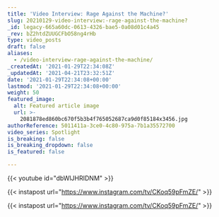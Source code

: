```yaml
---
title: 'Video Interview: Rage Against the Machine?'
slug: 20210129-video-interview:-rage-against-the-machine?
_id: legacy-665a60dc-0613-4326-bae5-0a08d01c4a45
_rev: bZ2htdZUUGCFbO58ng4rHb
type: video_posts
draft: false
aliases:
  - /video-interview-rage-against-the-machine/
_createdAt: '2021-01-29T22:34:08Z'
_updatedAt: '2021-04-21T23:32:51Z'
date: '2021-01-29T22:34:08+00:00'
lastmod: '2021-01-29T22:34:08+00:00'
weight: 50
featured_image:
  alt: Featured article image
  url: >-
    2081878ed860bc670f5b3b4f765052687ca9d0f85184x3456.jpg
authorReference: 5011411a-3ce0-4c80-975a-7b1a35572700
video_series: Spotlight
is_breaking: false
is_breaking_dropdown: false
is_featured: false

---
```

{{< youtube id="dbWlJHRIDNM" >}}





{{< instapost url="https://www.instagram.com/tv/CKoq59pFmZE/" >}}

{{< instapost url="https://www.instagram.com/tv/CKoq59pFmZE/" >}}